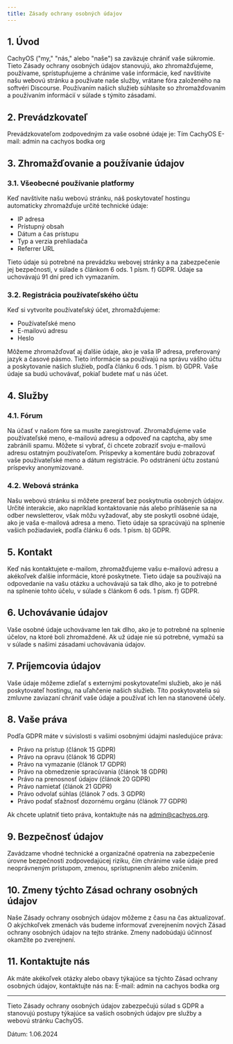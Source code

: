 ```yaml
---
title: Zásady ochrany osobných údajov
---
```


## 1. Úvod

CachyOS ("my," "nás," alebo "naše") sa zaväzuje chrániť vaše súkromie. Tieto Zásady ochrany osobných údajov stanovujú, ako zhromažďujeme, používame, sprístupňujeme a chránime vaše informácie, keď navštívite našu webovú stránku a používate naše služby, vrátane fóra založeného na softvéri Discourse. Používaním našich služieb súhlasíte so zhromažďovaním a používaním informácií v súlade s týmito zásadami.

## 2. Prevádzkovateľ

Prevádzkovateľom zodpovedným za vaše osobné údaje je:
Tím CachyOS
E-mail: admin na cachyos bodka org

## 3. Zhromažďovanie a používanie údajov

### 3.1. Všeobecné používanie platformy

Keď navštívite našu webovú stránku, náš poskytovateľ hostingu automaticky zhromažďuje určité technické údaje:
- IP adresa
- Prístupný obsah
- Dátum a čas prístupu
- Typ a verzia prehliadača
- Referrer URL

Tieto údaje sú potrebné na prevádzku webovej stránky a na zabezpečenie jej bezpečnosti, v súlade s článkom 6 ods. 1 písm. f) GDPR. Údaje sa uchovávajú 91 dní pred ich vymazaním.

### 3.2. Registrácia používateľského účtu

Keď si vytvoríte používateľský účet, zhromažďujeme:
- Používateľské meno
- E-mailovú adresu
- Heslo

Môžeme zhromažďovať aj ďalšie údaje, ako je vaša IP adresa, preferovaný jazyk a časové pásmo. Tieto informácie sa používajú na správu vášho účtu a poskytovanie našich služieb, podľa článku 6 ods. 1 písm. b) GDPR. Vaše údaje sa budú uchovávať, pokiaľ budete mať u nás účet.

## 4. Služby

### 4.1. Fórum

Na účasť v našom fóre sa musíte zaregistrovať. Zhromažďujeme vaše používateľské meno, e-mailovú adresu a odpoveď na captcha, aby sme zabránili spamu. Môžete si vybrať, či chcete zobraziť svoju e-mailovú adresu ostatným používateľom. Príspevky a komentáre budú zobrazovať vaše používateľské meno a dátum registrácie. Po odstránení účtu zostanú príspevky anonymizované.

### 4.2. Webová stránka

Našu webovú stránku si môžete prezerať bez poskytnutia osobných údajov. Určité interakcie, ako napríklad kontaktovanie nás alebo prihlásenie sa na odber newsletterov, však môžu vyžadovať, aby ste poskytli osobné údaje, ako je vaša e-mailová adresa a meno. Tieto údaje sa spracúvajú na splnenie vašich požiadaviek, podľa článku 6 ods. 1 písm. b) GDPR.

## 5. Kontakt

Keď nás kontaktujete e-mailom, zhromažďujeme vašu e-mailovú adresu a akékoľvek ďalšie informácie, ktoré poskytnete. Tieto údaje sa používajú na odpovedanie na vašu otázku a uchovávajú sa tak dlho, ako je to potrebné na splnenie tohto účelu, v súlade s článkom 6 ods. 1 písm. f) GDPR.

## 6. Uchovávanie údajov

Vaše osobné údaje uchovávame len tak dlho, ako je to potrebné na splnenie účelov, na ktoré boli zhromaždené. Ak už údaje nie sú potrebné, vymažú sa v súlade s našimi zásadami uchovávania údajov.

## 7. Príjemcovia údajov

Vaše údaje môžeme zdieľať s externými poskytovateľmi služieb, ako je náš poskytovateľ hostingu, na uľahčenie našich služieb. Títo poskytovatelia sú zmluvne zaviazaní chrániť vaše údaje a používať ich len na stanovené účely.

## 8. Vaše práva

Podľa GDPR máte v súvislosti s vašimi osobnými údajmi nasledujúce práva:
- Právo na prístup (článok 15 GDPR)
- Právo na opravu (článok 16 GDPR)
- Právo na vymazanie (článok 17 GDPR)
- Právo na obmedzenie spracúvania (článok 18 GDPR)
- Právo na prenosnosť údajov (článok 20 GDPR)
- Právo namietať (článok 21 GDPR)
- Právo odvolať súhlas (článok 7 ods. 3 GDPR)
- Právo podať sťažnosť dozornému orgánu (článok 77 GDPR)

Ak chcete uplatniť tieto práva, kontaktujte nás na admin@cachyos.org.

## 9. Bezpečnosť údajov

Zavádzame vhodné technické a organizačné opatrenia na zabezpečenie úrovne bezpečnosti zodpovedajúcej riziku, čím chránime vaše údaje pred neoprávneným prístupom, zmenou, sprístupnením alebo zničením.

## 10. Zmeny týchto Zásad ochrany osobných údajov

Naše Zásady ochrany osobných údajov môžeme z času na čas aktualizovať. O akýchkoľvek zmenách vás budeme informovať zverejnením nových Zásad ochrany osobných údajov na tejto stránke. Zmeny nadobúdajú účinnosť okamžite po zverejnení.

## 11. Kontaktujte nás

Ak máte akékoľvek otázky alebo obavy týkajúce sa týchto Zásad ochrany osobných údajov, kontaktujte nás na:
E-mail: admin na cachyos bodka org

---

Tieto Zásady ochrany osobných údajov zabezpečujú súlad s GDPR a stanovujú postupy týkajúce sa vašich osobných údajov pre služby a webovú stránku CachyOS.

Dátum: 1.06.2024
